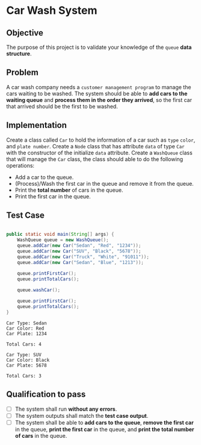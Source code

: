 # Car Wash System

## Objective 
The purpose of this project is to validate your knowledge of the `queue` **data structure**. 

## Problem
A car wash company needs a `customer management program` to manage the cars waiting to be washed. The system should be able to **add cars to the waiting queue** and **process them in the order they arrived**, so the first car that arrived should be the first to be washed.

## Implementation 
Create a class called `Car` to hold the information of a car such as `type` `color`, and `plate number`.
Create a `Node` class that has attribute `data` of type `Car` with the constructor of the initialize `data` attribute.
Create a `WashQueue` class that will manage the `Car` class, the class should able to do the following
operations:
- Add a car to the queue.
- (Process)/Wash the first car in the queue and remove it from the queue.
- Print the **total number** of cars in the queue.
- Print the first car in the queue.


## Test Case 
```java

public static void main(String[] args) {
    WashQueue queue = new WashQueue();
    queue.addCar(new Car("Sedan", "Red", "1234"));
    queue.addCar(new Car("SUV", "Black", "5678"));
    queue.addCar(new Car("Truck", "White", "91011"));
    queue.addCar(new Car("Sedan", "Blue", "1213"));

    queue.printFirstCar();
    queue.printTotalCars();
    
    queue.washCar();

    queue.printFirstCar();
    queue.printTotalCars();
}

```

```OUTPUT
Car Type: Sedan
Car Color: Red
Car Plate: 1234

Total Cars: 4

Car Type: SUV
Car Color: Black
Car Plate: 5678

Total Cars: 3
```

## Qualification to pass 
- [ ] The system shall run **without any errors**.
- [ ] The system outputs shall match the **test case output**.
- [ ] The system shall be able to **add cars to the queue**, **remove the first car** in the queue, **print the first car** in the queue, and **print the total number of cars** in the queue.
